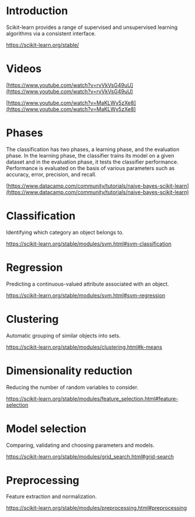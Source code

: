 # Introduction

Scikit-learn provides a range of supervised and unsupervised learning algorithms via a consistent interface.




https://scikit-learn.org/stable/


# Videos

[https://www.youtube.com/watch?v=rvVkVsG49uU](https://www.youtube.com/watch?v=rvVkVsG49uU)

[https://www.youtube.com/watch?v=MaKLWy5zXe8](https://www.youtube.com/watch?v=MaKLWy5zXe8)

# Phases

The classification has two phases, a learning phase, and the evaluation phase. In the learning phase, the classifier trains its model on a given dataset and in the evaluation phase, it tests the classifier performance. Performance is evaluated on the basis of various parameters such as accuracy, error, precision, and recall.

[https://www.datacamp.com/community/tutorials/naive-bayes-scikit-learn](https://www.datacamp.com/community/tutorials/naive-bayes-scikit-learn)

# Classification

Identifying which category an object belongs to.

https://scikit-learn.org/stable/modules/svm.html#svm-classification

# Regression

Predicting a continuous-valued attribute associated with an object.

https://scikit-learn.org/stable/modules/svm.html#svm-regression

# Clustering


Automatic grouping of similar objects into sets.

https://scikit-learn.org/stable/modules/clustering.html#k-means

# Dimensionality reduction

Reducing the number of random variables to consider.

https://scikit-learn.org/stable/modules/feature_selection.html#feature-selection

# Model selection

Comparing, validating and choosing parameters and models.

https://scikit-learn.org/stable/modules/grid_search.html#grid-search

# Preprocessing

Feature extraction and normalization.

https://scikit-learn.org/stable/modules/preprocessing.html#preprocessing
